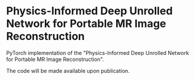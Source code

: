 # Physics-Informed Deep Unrolled Network for Portable MR Image Reconstruction

PyTorch implementation of the "Physics-Informed Deep Unrolled Network for Portable MR Image Reconstruction".

The code will be made available upon publication.
